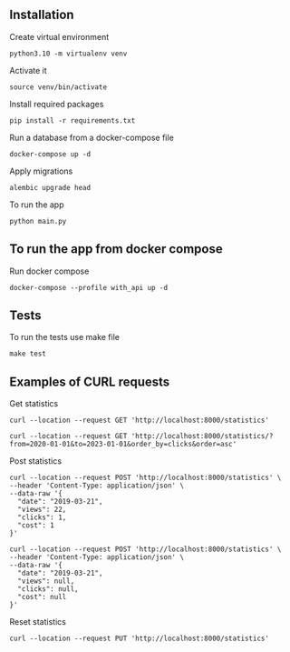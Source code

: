 ## Installation

Create virtual environment

`python3.10 -m virtualenv venv`

Activate it

`source venv/bin/activate`

Install required packages

`pip install -r requirements.txt`

Run a database from a docker-compose file

```
docker-compose up -d 
```

Apply migrations 

```
alembic upgrade head
```

To run the app 

`python main.py`

## To run the app from docker compose

Run docker compose

```
docker-compose --profile with_api up -d 
```

## Tests

To run the tests use make file

`make test`

## Examples of CURL requests

Get statistics

```
curl --location --request GET 'http://localhost:8000/statistics'
```

```
curl --location --request GET 'http://localhost:8000/statistics/?from=2020-01-01&to=2023-01-01&order_by=clicks&order=asc'
```

Post statistics

```
curl --location --request POST 'http://localhost:8000/statistics' \
--header 'Content-Type: application/json' \
--data-raw '{
  "date": "2019-03-21",
  "views": 22,
  "clicks": 1,
  "cost": 1
}'
```

```
curl --location --request POST 'http://localhost:8000/statistics' \
--header 'Content-Type: application/json' \
--data-raw '{
  "date": "2019-03-21",
  "views": null,
  "clicks": null,
  "cost": null
}'
```

Reset statistics

```
curl --location --request PUT 'http://localhost:8000/statistics'
```
